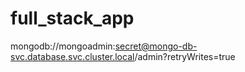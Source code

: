 # full_stack_app

 mongodb://mongoadmin:secret@mongo-db-svc.database.svc.cluster.local/admin?retryWrites=true